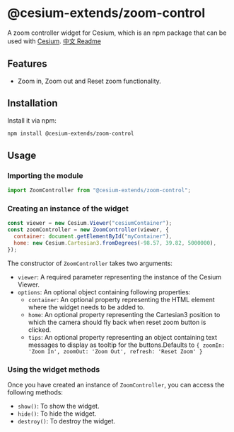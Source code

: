 # @cesium-extends/zoom-control

A zoom controller widget for Cesium, which is an npm package that can be used with [Cesium](https://cesium.com/).
[中文 Readme](./README_CN.md)

## Features

- Zoom in, Zoom out and Reset zoom functionality.

## Installation

Install it via npm:

```bash
npm install @cesium-extends/zoom-control
```

## Usage

### Importing the module

```javascript
import ZoomController from "@cesium-extends/zoom-control";
```

### Creating an instance of the widget

```javascript
const viewer = new Cesium.Viewer("cesiumContainer");
const zoomController = new ZoomController(viewer, {
  container: document.getElementById("myContainer"),
  home: new Cesium.Cartesian3.fromDegrees(-98.57, 39.82, 5000000),
});
```

The constructor of `ZoomController` takes two arguments:

- `viewer`: A required parameter representing the instance of the Cesium Viewer.
- `options`: An optional object containing following properties:
  - `container`: An optional property representing the HTML element where the widget needs to be added to.
  - `home`: An optional property representing the Cartesian3 position to which the camera should fly back when reset zoom button is clicked.
  - `tips`: An optional property representing an object containing text messages to display as tooltip for the buttons.Defaults to `{ zoomIn: 'Zoom In', zoomOut: 'Zoom Out', refresh: 'Reset Zoom' }`

### Using the widget methods

Once you have created an instance of `ZoomController`, you can access the following methods:

- `show()`: To show the widget.
- `hide()`: To hide the widget.
- `destroy()`: To destroy the widget.
